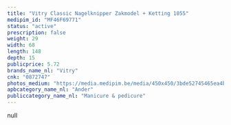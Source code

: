 ```yaml
---
title: "Vitry Classic Nagelknipper Zakmodel + Ketting 1055"
medipim_id: "MF46F69771"
status: "active"
prescription: false
weight: 29
width: 68
length: 148
depth: 15
publicprice: 5.72
brands_name_nl: "Vitry"
cnk: "0872747"
photos_medium: "https://media.medipim.be/media/450x450/3bde52745465ea4b683dc186b531df2f.jpg"
apbcategory_name_nl: "Ander"
publiccategory_name_nl: "Manicure & pedicure"
---
```

null
